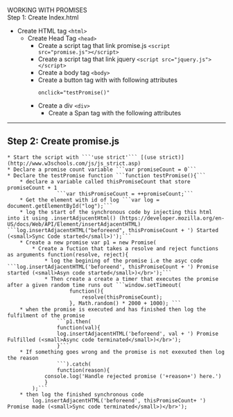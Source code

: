 WORKING WITH PROMISES </br>
Step 1: Create Index.html 
* Create HTML tag ```<html>```
	* Create Head Tag ```<head>```
		* Create a script tag that link promise.js ```<script src="promise.js"></script>```
		* Create a script tag that link jquery ```<script src="jquery.js"></script>```
		* Create a body tag ```<body>```
		* Create a button tag with with following attributes
			```
			onclick="testPromise()"
			```
		* Create a div ```<div>```
			* Create a Span tag with the following attributes


---				
## Step 2: Create promise.js
	* Start the script with ```'use strict'``` [(use strict)](http://www.w3schools.com/js/js_strict.asp)
	* Declare a promise count variable ```var promiseCount = 0```
	* Declare the testPromise function ```function testPromise(){```
		* declare a variable called thisPromiseCount that store promiseCount + 1
					```var thisPromiseCount = ++promiseCount;```
		* Get the element with id of log ```var log = document.getElementById("log");```
		* log the start of the synchronous code by injecting this html into it using .insertAdjucentHtml() (https://developer.mozilla.org/en-US/docs/Web/API/Element/insertAdjacentHTML) ```log.insertAdjacentHTML("beforeend", thisPromiseCount + ') Started (<small>Sync Code started</small>)');```
		* Create a new promise var p1 = new Promise(
			* Create a fuction that takes a resolve and reject functions as arguments function(resolve, reject){
				* log the begining of the promise i.e the asyc code ```log.insertAdjacentHTML('beforeend', thisPromiseCount + ') Promise started (<small>Asyn code started</small>)</br>');```
				* Then create a create a timer that executes the promise after a given random time runs out ```window.setTimeout(
						function(){
							resolve(thisPromiseCount);
						}, Math.random() * 2000 + 1000); ```
		* when the promise is executed and has finished then log the fulfilment of the promise 
					```p1.then(
					function(val){
					log.insertAdjacentHTML('beforeend', val + ') Promise Fulfilled (<small>Async code terminated</small>)</br>');
					}```
		* If something goes wrong and the promise is not exexuted then log the reason
					```).catch(
					function(reason){
				console.log('Handle rejected promise ('+reason+') here.')
				}
			);```
		* then log the finished synchronous code 
			log.insertAdjacentHTML('beforeend', thisPromiseCount+ ') Promise made (<small>Sync code terminated</small>)</br>');
